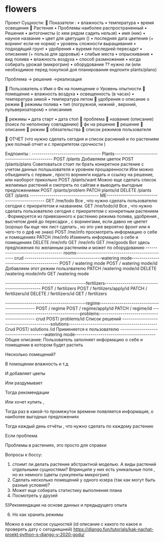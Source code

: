 # flowers
Проект
Сущности:
	Показатели :
•	влажность
•	температура
•	время освещения
	Растения
•	Проблемы наиболее распространенный
•	Решения
•	антогонисты (с кем рядом садить нельзя)
•	имя (ник)
•	науное название
•	цвет для цветущих ()
•	последняя дата цветения (+ ворнинг если не норма)
•	уровень сложности выращивания
•	подходящий грунт
•	удобрения
•	вуремя последней пересадкт
•	описакние (+ польза для здоровья)
•	слабые места
•	опрыскивание
•	вид полива
•	влажность воздуха
•	способ размножения
•	когда собирать урожай (микрогрин)
•	оборудование ?? нужно ли (или необходимое перед покупкой доя планирования ендпоитн plants/plans)



Проблема -> решение →реализация



	Пользователь
o	Имя
o	Фк на помещение
o	Уровень опытности
	помещение
•	влажность воздуха
•	освещенность (в часах)
•	температура зимой
•	температура летом
	удобрения
o	описание
o	режим
	режимы полива
•	тип (погружной, нижний , верхний, пульверизатором)
•	описаниме

	режимы
•	дата старт
•	дата стоп
	проблема
	название (описание) (поиск по неполному совпадению)
	фк на решение
	решение
	описание
	режим
	обязательства
	список режимов пользователя

	ОТЧЕТ
(что нужно сделать сегодня и список раснений и по растениям уже полный отчет и с приоритетом срочности )

Ендпоинты :
----------------------------------- Plants----------------------------------------------
POST /plants
Добавляем цветок
POST /plants/plans
Советоваться стоит ли брать конкретное растение с учетом данных полшьзователя и уровнем прошаренности
Или можно объединить с первым , просто ворнинги кидать и ссылку на решение, или наоборот прикольно
POST /plants/want
Можно еще сделать список желаемых растений и смотреть по сайтам и выводить выгодные предложениями
POST /plants/problem
PATCH plants/id
DELETE /plants
GET /plants
----------------------------------- ME----------------------------------------------
GET /me/todo
Все , что нужно сделать пользователю сегодня с приоритетом и названием.
GET /me/todo/id
Все , что нужно сделать пользователю сегодня с приоритетом c конкретным растением . Формируется из привязанного к растению режима полива, удобрения , высчетом дней до пересадки , с ворнингами, если давно не цветет (хорошо бы еще чек лист сделать , но это уже вероятно фронт или я чего-то о дрф не знаю)
POST /me/info
просмотреть информацию о себе и помещениях
PATCH /me/info
Изменить информацию о себе и помещениях
DELETE /me/info
GET /me/info
GET /me/goods
Вот здесь предложения по желанным растениям и может по оборудованию
----------------------------------- rooms----------------------------------------------
crud
---------------------------------------watering mode-----------------------------------------
POST / watering mode
POST / watering mode/id
Добавляем этот режим пользлвателю
PATCH /watering mode/id
DELETE /watering mode/info
GET /watering mode

-----------------------------------------fertilizers---------------------------------------------
POST / fertilizers
POST / fertilizers/apply/id
PATCH / fertilizers/id
DELETE / fertilizers/id
GET / fertilizers



-----------------------------------------regime---------------------------------------------
POST / regime
POST / regime/apply/id
PATCH / regime/id
-----------------------------------------problems---------------------------------------------
crud
POST/ problems/id
Список решений
-----------------------------------------solutions---------------------------------------------
Crud
POST/ solutions /id
Применяется к пользователю
---------------------------------------watering mode-----------------------------------------
Общее описание:
Пользователь заполняет информацию о себе и помещении в котором будет растить

Несколько помещений?

В помощении влажность и т.д

И добавляет цветы

Или раздумывает

Тогда рекомендации

Или хочет купить ,

Тогда раз в какой-то промежуток времени появляется информация, о наиболее выгодных предложениях

Тогда каждый день отчёты , что нужно сделать по каждому растению

Если проблема

Проблемы в растениях, это просто для справки


Вопросы к боссу:
1) стоимт ли делать растение абстрактной моделью. А виды растений отдельными сущностями? Впринципе у них есть уникальные поля , но их немного
(цветы
суккуленты
микрогрин)
2) Сделать несколько помещений у одного юзера (так как могут быть разные условия)?
3) Может еще собирать статистику выполнения плана
4) Посмотреть у друзей

5)Рекомендации на основе данных и предыдущего опыта

6) Но как хранить режимы

Можно в как список сущностей (id описание с какого по какое и проверять дату с сегодняшней)
https://django.fun/tutorials/kak-nachat-proekt-python-s-django-v-2020-godu/
